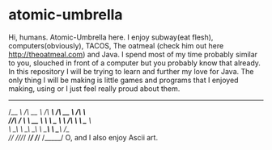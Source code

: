 # atomic-umbrella
Hi, humans.
Atomic-Umbrella here.
I enjoy subway(eat flesh), computers(obviously), TACOS, The oatmeal (check him out here http://theoatmeal.com) and Java. I spend most of my time probably similar to you, slouched in front of a computer but you probably know that already. In this repository I will be trying to learn and further my love for Java. The only thing I will be making is little games and programs that I enjoyed making, using or I just feel really proud about them.
 ______   ______     ______     ______     ______    
/\__  _\ /\  __ \   /\  ___\   /\  __ \   /\  ___\   
\/_/\ \/ \ \  __ \  \ \ \____  \ \ \/\ \  \ \___  \  
   \ \_\  \ \_\ \_\  \ \_____\  \ \_____\  \/\_____\
    \/_/   \/_/\/_/   \/_____/   \/_____/   \/_____/ O, and I
                                                     also
                                                     enjoy
                                                     Ascii art.
